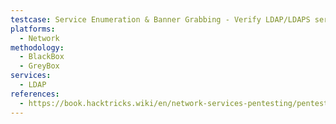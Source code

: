 ```yaml
---
testcase: Service Enumeration & Banner Grabbing - Verify LDAP/LDAPS server availability and banner by connecting with Netcat or OpenSSL (nc -vn <IP> 389, openssl s_client -connect <IP>:636 -quiet)
platforms: 
  - Network
methodology: 
  - BlackBox
  - GreyBox
services:
  - LDAP
references:
  - https://book.hacktricks.wiki/en/network-services-pentesting/pentesting-ldap.html
---
```

